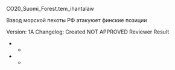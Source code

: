 CO20_Suomi_Forest.tem_ihantalaw

Взвод морской пехоты РФ атакуюет финские позиции



Version: 1A
Changelog:
Created
NOT APPROVED
Reviewer	Result
-	-
-	-
